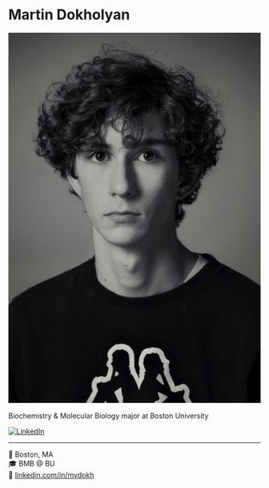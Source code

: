 # Martin Dokholyan

![Profile Picture](unnamed.jpg)

Biochemistry & Molecular Biology major at Boston University

[![LinkedIn](https://img.shields.io/badge/LinkedIn-mvdokh-blue?style=flat&logo=linkedin)](https://www.linkedin.com/in/mvdokh/)

---

📍 Boston, MA  
🎓 BMB @ BU  
🔗 [linkedin.com/in/mvdokh](https://www.linkedin.com/in/mvdokh/)
